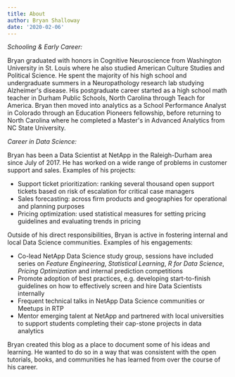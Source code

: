 ```yaml
---
title: About
author: Bryan Shalloway
date: '2020-02-06'
---
```


*Schooling & Early Career:*

Bryan graduated with honors in Cognitive Neuroscience from Washington University in St. Louis where he also studied American Culture Studies and Political Science. He spent the majority of his high school and undergraduate summers in a Neuropathology research lab studying Alzheimer's disease. His postgraduate career started as a high school math teacher in Durham Public Schools, North Carolina through Teach for America. Bryan then moved into analytics as a School Performance Analyst in Colorado through an Education Pioneers fellowship, before returning to North Carolina where he completed a Master's in Advanced Analytics from NC State University. 

*Career in Data Science:*

Bryan has been a Data Scientist at NetApp in the Raleigh-Durham area since July of 2017. He has worked on a wide range of problems in customer support and sales. Examples of his projects:

* Support ticket prioritization: ranking several thousand open support tickets based on risk of escalation for critical case managers
* Sales forecasting: across firm products and geographies for operational and planning purposes
* Pricing optimization: used statistical measures for setting pricing guidelines and evaluating trends in pricing

Outside of his direct responsibilities, Bryan is active in fostering internal and local Data Science communities. Examples of his engagements:

* Co-lead NetApp Data Science study group, sessions have included series on *Feature Engineering*, *Statistical Learning*, *R for Data Science*, *Pricing Optimization* and internal prediction competitions
* Promote adoption of best practices, e.g. developing start-to-finish guidelines on how to effectively screen and hire Data Scientists internally
* Frequent technical talks in NetApp Data Science communities or Meetups in RTP
* Mentor emerging talent at NetApp and partnered with local universities to support students completing their cap-stone projects in data analytics

Bryan created this blog as a place to document some of his ideas and learning. He wanted to do so in a way that was consistent with the open tutorials, books, and communities he has learned from over the course of his career.
